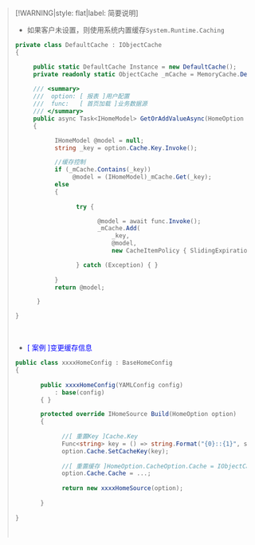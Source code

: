 <br/>



>[!WARNING|style: flat|label: 简要说明]
>
>- 如果客户未设置，则使用系统内置缓存`System.Runtime.Caching`
>
>```csharp
>private class DefaultCache : IObjectCache
>{
>
>      public static DefaultCache Instance = new DefaultCache();
>      private readonly static ObjectCache _mCache = MemoryCache.Default;
>    
>      /// <summary>
>      ///  option: [ 报表 ]用户配置
>      ///  func:   [ 首页加载 ]业务数据源
>      /// </summary>
>      public async Task<IHomeModel> GetOrAddValueAsync(HomeOption option, Func<Task<IHomeModel>> func)
>      {
>
>            IHomeModel @model = null;
>            string _key = option.Cache.Key.Invoke();
>
>            //缓存控制
>            if (_mCache.Contains(_key))
>                 @model = (IHomeModel)_mCache.Get(_key);
>            else
>            {
>                
>                  try {
>
>                        @model = await func.Invoke();
>                        _mCache.Add(
>                            _key,
>                            @model,
>                            new CacheItemPolicy { SlidingExpiration = option.Cache.SlidingExpiration });
>
>                  } catch (Exception) { }
>                
>            }
>            return @model;
>
>       }
>
>}
>
>
>```
>
><br/>
>
>- <span style='color:Blue'>[ 案例 ]变更缓存信息</span>
>
>```csharp
>public class xxxxHomeConfig : BaseHomeConfig
>{
>    
>        public xxxxHomeConfig(YAMLConfig config)
>            : base(config)
>        { }
>
>        protected override IHomeSource Build(HomeOption option)
>        {
>            
>              //[ 重置Key ]Cache.Key
>              Func<string> key = () => string.Format("{0}::{1}", sdCommBL.CommFunc.accId, sdCommBL.CommFunc.Pj00401);
>              option.Cache.SetCacheKey(key);
>            
>              //[ 重置缓存 ]HomeOption.CacheOption.Cache = IObjectCache
>              option.Cache.Cache = ...; 
>            
>              return new xxxxHomeSource(option);
>            
>        }
>    
>}
>
>```
>
>
>
><br/>

